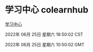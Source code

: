 # 学习中心 colearnhub
[学习中心](http://219.139.196.158:56308/colearnhub/)

2022年 06月 25日 星期六 18:50:02 CST

2022年 06月 25日 星期六 10:50:02 GMT
